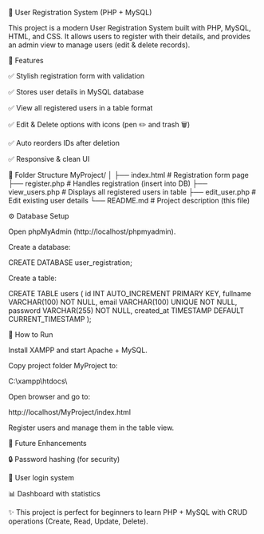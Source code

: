📝 User Registration System (PHP + MySQL)

This project is a modern User Registration System built with PHP, MySQL, HTML, and CSS.
It allows users to register with their details, and provides an admin view to manage users (edit & delete records).

📂 Features

✅ Stylish registration form with validation

✅ Stores user details in MySQL database

✅ View all registered users in a table format

✅ Edit & Delete options with icons (pen ✏️ and trash 🗑️)

✅ Auto reorders IDs after deletion

✅ Responsive & clean UI

📂 Folder Structure
MyProject/
│
├── index.html          # Registration form page
├── register.php        # Handles registration (insert into DB)
├── view_users.php      # Displays all registered users in table
├── edit_user.php       # Edit existing user details
└── README.md           # Project description (this file)

⚙️ Database Setup

Open phpMyAdmin (http://localhost/phpmyadmin).

Create a database:

CREATE DATABASE user_registration;


Create a table:

CREATE TABLE users (
  id INT AUTO_INCREMENT PRIMARY KEY,
  fullname VARCHAR(100) NOT NULL,
  email VARCHAR(100) UNIQUE NOT NULL,
  password VARCHAR(255) NOT NULL,
  created_at TIMESTAMP DEFAULT CURRENT_TIMESTAMP
);

🚀 How to Run

Install XAMPP and start Apache + MySQL.

Copy project folder MyProject to:

C:\xampp\htdocs\


Open browser and go to:

http://localhost/MyProject/index.html


Register users and manage them in the table view.

🎯 Future Enhancements

🔒 Password hashing (for security)

👤 User login system

📊 Dashboard with statistics

✨ This project is perfect for beginners to learn PHP + MySQL with CRUD operations (Create, Read, Update, Delete).